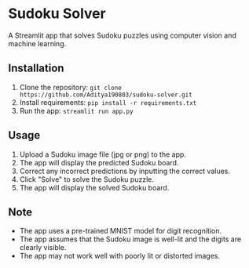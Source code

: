 # Sudoku Solver

A Streamlit app that solves Sudoku puzzles using computer vision and machine learning.

## Installation

1. Clone the repository: `git clone https://github.com/Aditya190803/sudoku-solver.git`
2. Install requirements: `pip install -r requirements.txt`
3. Run the app: `streamlit run app.py`

## Usage

1. Upload a Sudoku image file (jpg or png) to the app.
2. The app will display the predicted Sudoku board.
3. Correct any incorrect predictions by inputting the correct values.
4. Click "Solve" to solve the Sudoku puzzle.
5. The app will display the solved Sudoku board.

## Note

* The app uses a pre-trained MNIST model for digit recognition.
* The app assumes that the Sudoku image is well-lit and the digits are clearly visible.
* The app may not work well with poorly lit or distorted images.
